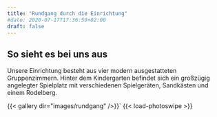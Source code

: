 ```yaml
---
title: "Rundgang durch die Einrichtung"
#date: 2020-07-17T17:36:50+02:00
draft: false
---
```


## So sieht es bei uns aus

Unsere Einrichtung besteht aus vier modern ausgestatteten Gruppenzimmern. Hinter dem Kindergarten befindet sich ein großzügig angelegter Spielplatz mit verschiedenen Spielgeräten, Sandkästen und einem Rodelberg.

{{< gallery dir="images/rundgang" />}}`
{{< load-photoswipe >}}
